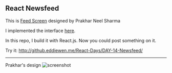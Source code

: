 ## React Newsfeed

This is [Feed Screen](https://dribbble.com/shots/2497528-Feed-screen-for-Spare-Pixels) designed by Prakhar Neel Sharma

I implemented the interface [here](https://github.com/EddieWen-Taiwan/Implementation/Newsfeed/Prakhar/).

In this repo, I build it with React.js. Now you could post something on it.

Try it: <http://github.eddiewen.me/React-Days/DAY-14-Newsfeed/>

----

Prakhar's design
![screenshot](http://github.eddiewen.me/Implementation/Newsfeed/Prakhar/screen.png)